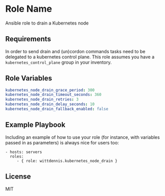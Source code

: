 # Role Name

Ansible role to drain a Kubernetes node

## Requirements

In order to send drain and (un)cordon commands tasks need to be delegated to a kubernetes control plane. This role assumes you have a `kubernetes_control_plane` group in your inventory.

## Role Variables

```yaml
kubernetes_node_drain_grace_period: 300
kubernetes_node_drain_timeout_seconds: 360
kubernetes_node_drain_retries: 3
kubernetes_node_drain_delay_seconds: 10
kubernetes_node_drain_fallback_enabled: false
```

## Example Playbook

Including an example of how to use your role (for instance, with variables passed in as parameters) is always nice for users too:

    - hosts: servers
      roles:
         - { role: wittdennis.kubernetes_node_drain }

## License

MIT
